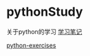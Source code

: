 # pythonStudy
关于python的学习
[学习笔记](https://www.jianshu.com/p/886f4e4cad9c)

[python-exercises](https://www.w3resource.com/python-exercises/)
